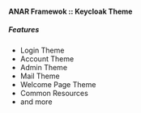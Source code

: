 #### ANAR Framewok :: Keycloak Theme


##### Features

- Login Theme
- Account Theme
- Admin Theme
- Mail Theme
- Welcome Page Theme
- Common Resources
- and more
